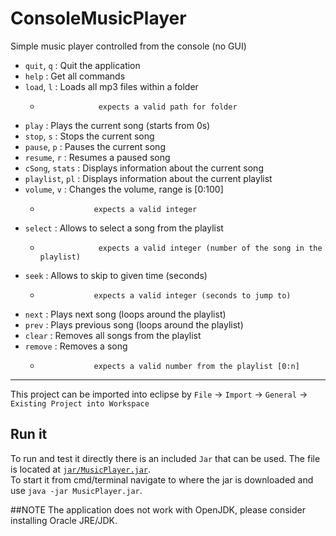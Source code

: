 # ConsoleMusicPlayer
Simple music player controlled from the console (no GUI)

- `quit`, `q`      : Quit the application
- `help`           : Get all commands
- `load`, `l`      : Loads all mp3 files within a folder
  -                  expects a valid path for folder
- `play`           : Plays the current song (starts from 0s)
- `stop`, `s`      : Stops the current song
- `pause`, `p`     : Pauses the current song
- `resume`, `r`    : Resumes a paused song
- `cSong`, `stats` : Displays information about the current song
- `playlist`, `pl` : Displays information about the current playlist
- `volume`, `v`    : Changes the volume, range is [0:100]
   -                 expects a valid integer
- `select`         : Allows to select a song from the playlist
  -                  expects a valid integer (number of the song in the playlist)
- `seek`           : Allows to skip to given time (seconds)
   -                 expects a valid integer (seconds to jump to)
- `next`           : Plays next song (loops around the playlist)
- `prev`           : Plays previous song (loops around the playlist)
- `clear`          : Removes all songs from the playlist  
- `remove`         : Removes a song
   -                 expects a valid number from the playlist [0:n]  

---

This project can be imported into eclipse by `File` -> `Import` -> `General` -> `Existing Project into Workspace`

## Run it
To run and test it directly there is an included `Jar` that can be used. The file is located at [`jar/MusicPlayer.jar`](jar/MusicPlayer.jar).  
To start it from cmd/terminal navigate to where the jar is downloaded and use `java -jar MusicPlayer.jar`.

##NOTE
The application does not work with OpenJDK, please consider installing Oracle JRE/JDK.
